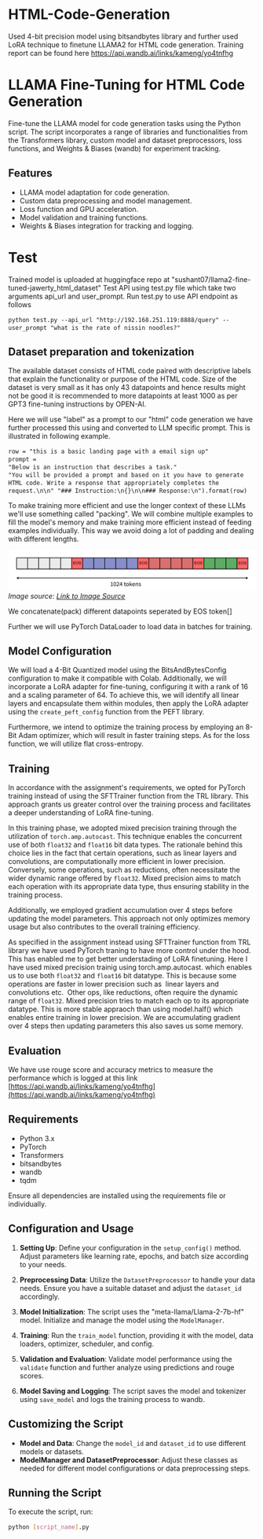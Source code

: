 # HTML-Code-Generation
Used 4-bit precision model using bitsandbytes library and further used LoRA technique to finetune LLAMA2 for HTML code generation.
Training report can be found here
https://api.wandb.ai/links/kameng/yo4tnfhg

# LLAMA Fine-Tuning for HTML Code Generation

Fine-tune the LLAMA model for code generation tasks using the Python script. The script incorporates a range of libraries and functionalities from the Transformers library, custom model and dataset preprocessors, loss functions, and Weights & Biases (wandb) for experiment tracking.


## Features

- LLAMA model adaptation for code generation.
- Custom data preprocessing and model management.
- Loss function and GPU acceleration.
- Model validation and training functions.
- Weights & Biases integration for tracking and logging.


# Test
Trained  model is uploaded at huggingface repo at "sushant07/llama2-fine-tuned-jawerty_html_dataset"
Test API using test.py file which take two arguments
api_url and user_prompt.
Run test.py to use API endpoint as follows
```
python test.py --api_url "http://192.168.251.119:8888/query" --user_prompt "what is the rate of nissin noodles?"

```

## Dataset preparation and tokenization

The available dataset consists of HTML code paired with descriptive labels that explain the functionality or purpose of the HTML code. Size of the dataset is very small as it has only 43 datapoints and hence results might not be good it is recommended to more datapoints at least 1000 as per GPT3 fine-tuning instructions by OPEN-AI.

Here we will use "label" as a prompt to our "html" code generation we have further processed this using and converted to LLM specific prompt. This is illustrated in following example.

```
row = "this is a basic landing page with a email sign up"
prompt =
"Below is an instruction that describes a task."
"You will be provided a prompt and based on it you have to generate HTML code. Write a response that appropriately completes the    request.\n\n" "### Instruction:\n{}\n\n### Response:\n").format(row)

```


To make training more efficient and use the longer context of these LLMs we'll use something called "packing". We will combine multiple examples to fill the model's memory and make training more efficient instead of feeding examples individually. This way we avoid doing a lot of padding and dealing with different lengths.

![Packing Example](./img/packing.png)
*Image source: [Link to Image Source](https://api.wandb.ai/files/capecape/images/projects/38233410/d9f4c0c2.png)*

We concatenate(pack) different datapoints seperated by EOS token[</s>]

Further we will use PyTorch DataLoader to load data in batches for training.

## Model Configuration
We will load a 4-Bit Quantized model using the BitsAndBytesConfig configuration to make it compatible with Colab. Additionally, we will incorporate a LoRA adapter for fine-tuning, configuring it with a rank of 16 and a scaling parameter of 64. To achieve this, we will identify all linear layers and encapsulate them within modules, then apply the LoRA adapter using the `create_peft_config` function from the PEFT library.

Furthermore, we intend to optimize the training process by employing an 8-Bit Adam optimizer, which will result in faster training steps. As for the loss function, we will utilize flat cross-entropy.


## Training

In accordance with the assignment's requirements, we opted for PyTorch training instead of using the SFTTrainer function from the TRL library. This approach grants us greater control over the training process and facilitates a deeper understanding of LoRA fine-tuning.

In this training phase, we adopted mixed precision training through the utilization of `torch.amp.autocast`. This technique enables the concurrent use of both `float32` and `float16` bit data types. The rationale behind this choice lies in the fact that certain operations, such as linear layers and convolutions, are computationally more efficient in lower precision. Conversely, some operations, such as reductions, often necessitate the wider dynamic range offered by `float32`. Mixed precision aims to match each operation with its appropriate data type, thus ensuring stability in the training process.

Additionally, we employed gradient accumulation over 4 steps before updating the model parameters. This approach not only optimizes memory usage but also contributes to the overall training efficiency.

As specified in the assignment instead using SFTTrainer function from TRL library we have used PyTorch traning to have more control under the hood. This has enabled me to get better understading of LoRA finetuning. 
Here I have used mixed precision trainig using torch.amp.autocast. which enables us to use both `float32` and `float16` bit datatype. This is because some operations are faster in lower precision such as  linear layers and convolutions etc.  Other ops, like reductions, often require the dynamic range of `float32`. Mixed precision tries to match each op to its appropriate datatype. This is more stable appraoch than using model.half() which enables entire training in lower precision. We are accumulating gradient over 4 steps then updating parameters this also saves us some memory.

## Evaluation
We have use rouge score and accuracy metrics to measure the performance which is logged at this link
[https://api.wandb.ai/links/kameng/yo4tnfhg](https://api.wandb.ai/links/kameng/yo4tnfhg)

## Requirements

- Python 3.x
- PyTorch
- Transformers
- bitsandbytes
- wandb
- tqdm

Ensure all dependencies are installed using the requirements file or individually.

## Configuration and Usage

1. **Setting Up**: Define your configuration in the `setup_config()` method. Adjust parameters like learning rate, epochs, and batch size according to your needs.

2. **Preprocessing Data**: Utilize the `DatasetPreprocessor` to handle your data needs. Ensure you have a suitable dataset and adjust the `dataset_id` accordingly.

3. **Model Initialization**: The script uses the "meta-llama/Llama-2-7b-hf" model. Initialize and manage the model using the `ModelManager`.

4. **Training**: Run the `train_model` function, providing it with the model, data loaders, optimizer, scheduler, and config.

5. **Validation and Evaluation**: Validate model performance using the `validate` function and further analyze using predictions and rouge scores.

6. **Model Saving and Logging**: The script saves the model and tokenizer using `save_model` and logs the training process to wandb.

## Customizing the Script

- **Model and Data**: Change the `model_id` and `dataset_id` to use different models or datasets.
- **ModelManager and DatasetPreprocessor**: Adjust these classes as needed for different model configurations or data preprocessing steps.

## Running the Script

To execute the script, run:

```bash
python [script_name].py
